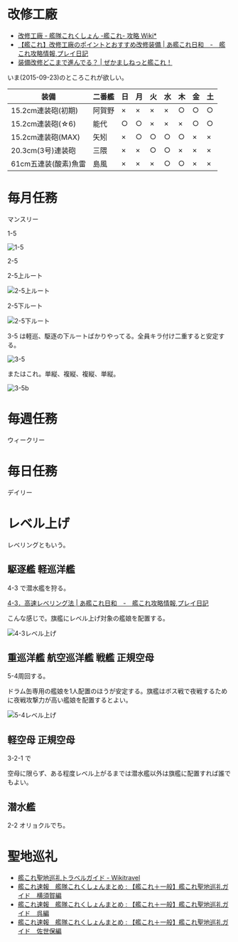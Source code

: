 # 改修工廠

* [改修工廠 - 艦隊これくしょん -艦これ- 攻略 Wiki*](http://wikiwiki.jp/kancolle/?%B2%FE%BD%A4%B9%A9%BE%B3 "改修工廠 - 艦隊これくしょん -艦これ- 攻略 Wiki*")
* [【艦これ】改修工廠のポイントとおすすめ改修装備 | あ艦これ日和　-　艦これ攻略情報,プレイ日記](http://akankorebiyori.blog.fc2.com/blog-entry-105.html "【艦これ】改修工廠のポイントとおすすめ改修装備 | あ艦これ日和　-　艦これ攻略情報,プレイ日記")
* [装備改修どこまで進んでる？ | ぜかましねっと艦これ！](http://zekamashi.net/kancolle-zakki/kaisyuu-sinntyoku/ "装備改修どこまで進んでる？ | ぜかましねっと艦これ！")

いま(2015-09-23)のところこれが欲しい。

|装備|二番艦|日|月|火|水|木|金|土|
|---|---|---|---|---|---|---|---|---|
|15.2cm連装砲(初期)|阿賀野|×|×|×|×|○|○|○|
|15.2cm連装砲(☆6)|能代|○|○|×|×|×|○|○|
|15.2cm連装砲(MAX)|矢矧|×|○|○|○|○|×|×|
|20.3cm(3号)連装砲|三隈|×|×|○|○|×|×|×|
|61cm五連装(酸素)魚雷|島風|×|×|×|○|○|×|×|

# 毎月任務

マンスリー

1-5

![1-5](https://github.com/miwarin/note/blob/master/miwarin/images/kancolle/1-5.png)

2-5

2-5上ルート

![2-5上ルート](https://github.com/miwarin/note/blob/master/miwarin/images/kancolle/2-5top-route.png) 

2-5下ルート

![2-5下ルート](https://github.com/miwarin/note/blob/master/miwarin/images/kancolle/2-5bottom-route.png)

3-5 は軽巡、駆逐の下ルートばかりやってる。全員キラ付け二重すると安定する。

![3-5](https://github.com/miwarin/note/blob/master/miwarin/images/kancolle/3-5.png)

またはこれ。単縦、複縦、複縦、単縦。

![3-5b](https://github.com/miwarin/note/blob/master/miwarin/images/kancolle/3-5b.png)

# 毎週任務

ウィークリー

# 毎日任務

デイリー

# レベル上げ

レベリングともいう。

## 駆逐艦 軽巡洋艦

4-3 で潜水艦を狩る。

[4-3．高速レベリング法 | あ艦これ日和　-　艦これ攻略情報,プレイ日記](http://akankorebiyori.blog.fc2.com/blog-category-37.html "4-3．高速レベリング法 | あ艦これ日和　-　艦これ攻略情報,プレイ日記")

こんな感じで。旗艦にレベル上げ対象の艦娘を配置する。

![4-3レベル上げ](https://github.com/miwarin/note/blob/master/miwarin/images/kancolle/4-3.png)

## 重巡洋艦 航空巡洋艦 戦艦 正規空母

5-4周回する。

ドラム缶専用の艦娘を1人配置のほうが安定する。旗艦はボス戦で夜戦するために夜戦攻撃力が高い艦娘を配置するとよい。

![5-4レベル上げ](https://github.com/miwarin/note/blob/master/miwarin/images/kancolle/5-4.png)

## 軽空母 正規空母

3-2-1 で

空母に限らず、ある程度レベル上がるまでは潜水艦以外は旗艦に配置すれば誰でもよい。

## 潜水艦

2-2 オリョクルでち。

# 聖地巡礼

*  [艦これ聖地巡礼トラベルガイド - Wikitravel](http://wikitravel.org/ja/%E8%89%A6%E3%81%93%E3%82%8C%E8%81%96%E5%9C%B0%E5%B7%A1%E7%A4%BC%E3%83%88%E3%83%A9%E3%83%99%E3%83%AB%E3%82%AC%E3%82%A4%E3%83%89)
*  [艦これ速報　艦隊これくしょんまとめ : 【艦これ＋一般】艦これ聖地巡礼ガイド　横須賀編](http://kancolle.doorblog.jp/archives/38015505.html)
*  [艦これ速報　艦隊これくしょんまとめ : 【艦これ＋一般】艦これ聖地巡礼ガイド　呉編](http://kancolle.doorblog.jp/archives/38075912.html)
*  [艦これ速報　艦隊これくしょんまとめ : 【艦これ＋一般】艦これ聖地巡礼ガイド　佐世保編](http://kancolle.doorblog.jp/archives/38210457.html)
